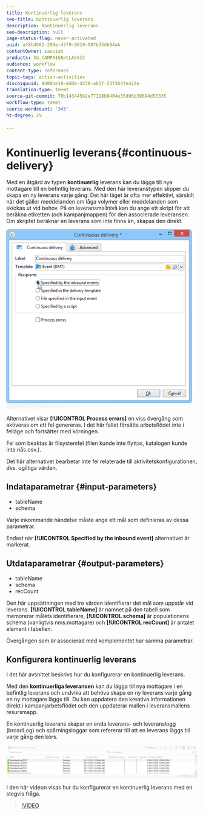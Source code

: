 ```yaml
---
title: Kontinuerlig leverans
seo-title: Kontinuerlig leverans
description: Kontinuerlig leverans
seo-description: null
page-status-flag: never-activated
uuid: af8b4582-299e-47f9-9819-987b35db94ab
contentOwner: sauviat
products: SG_CAMPAIGN/CLASSIC
audience: workflow
content-type: reference
topic-tags: action-activities
discoiquuid: 9d80be19-8dde-4278-ab5f-23f364fe422e
translation-type: tm+mt
source-git-commit: 70b143445b2e77128b9404e35d96b39694d55335
workflow-type: tm+mt
source-wordcount: '345'
ht-degree: 2%

---
```



# Kontinuerlig leverans{#continuous-delivery}

Med en åtgärd av typen **kontinuerlig** leverans kan du lägga till nya mottagare till en befintlig leverans. Med den här leveranstypen slipper du skapa en ny leverans varje gång: Det här läget är ofta mer effektivt, särskilt när det gäller meddelanden om låga volymer eller meddelanden som skickas ut vid behov. På en leveransmallnivå kan du ange ett skript för att beräkna etiketten (och kampanjmappen) för den associerade leveransen. Om skriptet beräknar en leverans som inte finns än, skapas den direkt.

![](assets/edit_diffusion_fil.png)

Alternativet visar **[!UICONTROL Process errors]** en viss övergång som aktiveras om ett fel genereras. I det här fallet försätts arbetsflödet inte i felläge och fortsätter med körningen.

Fel som beaktas är filsystemfel (filen kunde inte flyttas, katalogen kunde inte nås osv.).

Det här alternativet bearbetar inte fel relaterade till aktivitetskonfigurationen, dvs. ogiltiga värden.

## Indataparametrar {#input-parameters}

* tableName
* schema

Varje inkommande händelse måste ange ett mål som definieras av dessa parametrar.

Endast när **[!UICONTROL Specified by the inbound event]** alternativet är markerat.

## Utdataparametrar {#output-parameters}

* tableName
* schema
* recCount

Den här uppsättningen med tre värden identifierar det mål som uppstår vid leverans. **[!UICONTROL tableName]** är namnet på den tabell som memorerar målets identifierare, **[!UICONTROL schema]** är populationens schema (vanligtvis nms:mottagare) och **[!UICONTROL recCount]** är antalet element i tabellen.

Övergången som är associerad med komplementet har samma parametrar.

## Konfigurera kontinuerlig leverans

I det här avsnittet beskrivs hur du konfigurerar en kontinuerlig leverans.

Med den **kontinuerliga leveransen** kan du lägga till nya mottagare i en befintlig leverans och undvika att behöva skapa en ny leverans varje gång en ny mottagare läggs till. Du kan uppdatera den kreativa informationen direkt i kampanjarbetsflödet och den uppdaterar mallen i leveransmallens resursmapp.

En kontinuerlig leverans skapar en enda leverans- och leveranslogg (broadLog) och spårningsloggar som refererar till att en leverans läggs till varje gång den körs.

![Kontinuerlig leverans](assets/delivery_continuous.jpg)

I den här videon visas hur du konfigurerar en kontinuerlig leverans med en stegvis fråga.

>[!VIDEO](https://video.tv.adobe.com/v/25039?quality=12)
